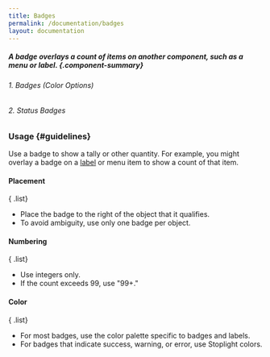 ```yaml
---
title: Badges
permalink: /documentation/badges
layout: documentation
---
```


##### A badge overlays a count of items on another component, such as a menu or label. {.component-summary}

###### 1. Badges (Color Options)

<clr-badge-colors-demo></clr-badge-colors-demo>

###### 2. Status Badges

<clr-badge-statuses-demo></clr-badge-statuses-demo>

### Usage {#guidelines}

Use a badge to show a tally or other quantity. For example, you might overlay a badge on a [label](/documentation/labels) or menu item to show a count of that item.

#### Placement

{ .list}
- Place the badge to the right of the object that it qualifies.
- To avoid ambiguity, use only one badge per object.

#### Numbering

{ .list}
- Use integers only.
- If the count exceeds 99, use "99+."

#### Color

{ .list}
- For most badges, use the color palette specific to badges and labels.
- For badges that indicate success, warning, or error, use Stoplight colors.
